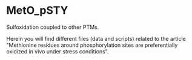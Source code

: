 # MetO_pSTY
Sulfoxidation coupled to other PTMs.

Herein you will find different files (data and scripts) related to the article "Methionine residues around phosphorylation sites are preferentially oxidized in vivo under stress conditions". 

